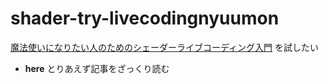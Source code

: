# shader-try-livecodingnyuumon

[魔法使いになりたい人のためのシェーダーライブコーディング入門](https://qiita.com/kaneta1992/items/21149c78159bd27e0860) を試したい

- __here__ とりあえず記事をざっくり読む
